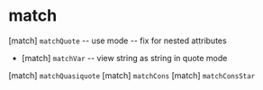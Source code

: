 # match

[match] `matchQuote` -- use mode -- fix for nested attributes

- [match] `matchVar` -- view string as string in quote mode

[match] `matchQuasiquote`
[match] `matchCons`
[match] `matchConsStar`
